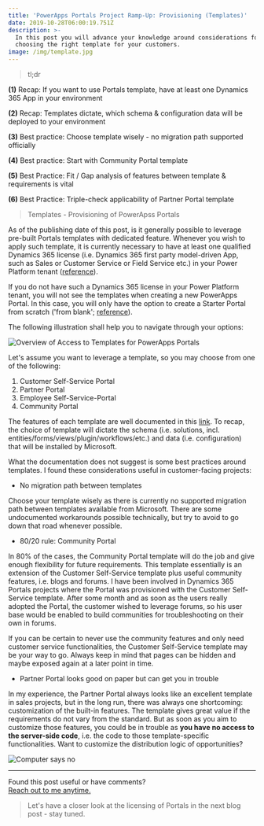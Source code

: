 ```yaml
---
title: 'PowerApps Portals Project Ramp-Up: Provisioning (Templates)'
date: 2019-10-28T06:00:19.751Z
description: >-
  In this post you will advance your knowledge around considerations for
  choosing the right template for your customers.
image: /img/template.jpg
---
```

> tl;dr

**(1)** Recap: If you want to use Portals template, have at least one Dynamics 365 App in your environment

**(2)** Recap: Templates dictate, which schema & configuration data will be deployed to your environment

**(3)** Best practice: Choose template wisely - no migration path supported officially

**(4)** Best practice: Start with Community Portal template

**(5)** Best Practice: Fit / Gap analysis of features between template & requirements is vital

**(6)** Best Practice: Triple-check applicability of Partner Portal template

> Templates - Provisioning of PowerApss Portals

As of the publishing date of this post, is it generally possible to leverage pre-built Portals templates with dedicated feature. 
Whenever you wish to apply such template, it is currently necessary to have at least one qualified Dynamics 365 license (i.e. Dynamics 365 first party model-driven App, such as Sales or Customer Service or Field Service etc.) in your Power Platform tenant ([reference](https://docs.microsoft.com/en-us/powerapps/maker/portals/create-dynamics-portal)). 

If you do not have such a Dynamics 365 license in your Power Platform tenant, you will not see the templates when creating a new PowerApps Portal. In this case, you will only have the option to create a Starter Portal from scratch ('from blank'; [reference](https://docs.microsoft.com/en-us/powerapps/maker/portals/create-dynamics-portal)).

The following illustration shall help you to navigate through your options:

![Overview of Access to Templates for PowerApps Portals](/img/overview_portals-templates.jpg "Overview of Access to Templates for PowerApps Portals")

Let's assume you want to leverage a template, so you may choose from one of the following:

1. Customer Self-Service Portal
2. Partner Portal
3. Employee Self-Service-Portal
4. Community Portal

The features of each template are well documented in this [link](https://docs.microsoft.com/en-us/powerapps/maker/portals/portal-templates). To recap, the choice of template will dictate the schema (i.e. solutions, incl. entities/forms/views/plugin/workflows/etc.) and data (i.e. configuration) that will be installed by Microsoft. 

What the documentation does not suggest is some best practices around templates. I found these considerations useful in customer-facing projects:

* No migration path between templates

Choose your template wisely as there is currently no supported migration path between templates
 available from Microsoft. There are some undocumented workarounds possible technically, but try to avoid to go down that road whenever possible.

* 80/20 rule: Community Portal

In 80% of the cases, the Community Portal template will do the job and give enough flexibility for future requirements. This template essentially is an extension of the Customer Self-Service template plus useful community features, i.e. blogs and forums. I have been involved in Dynamics 365 Portals projects where the Portal was provisioned with the Customer Self-Service template. After some month and as soon as the users really adopted the Portal, the customer wished to leverage forums, so his user base would be enabled to build communities for troubleshooting on their own in forums. 

If you can be certain to never use the community features and only need customer service functionalities, the Customer Self-Service template may be your way to go. Always keep in mind that pages can be hidden and maybe exposed again at a later point in time.

* Partner Portal looks good on paper  but can get you in trouble

In my experience, the Partner Portal always looks like an excellent template in sales projects, but in the long run, there was always one shortcoming: customization of the built-in features. The template gives great value if the requirements do not vary from the standard. But as soon as you aim to customize those features, you could be in trouble as **you have no access to the server-side code**, i.e. the code to those template-specific functionalities. Want to customize the distribution logic of opportunities?

![Computer says no](/img/computer-says-no-1.jpg "Computer says no")

- - -

Found this post useful or have comments?\
[Reach out to me anytime.](https://www.linkedin.com/in/tino-rabe-dynamics365/)


> Let's have a closer look at the licensing of Portals in the next blog post - stay tuned.
